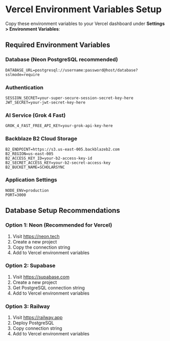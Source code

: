 # Vercel Environment Variables Setup

Copy these environment variables to your Vercel dashboard under **Settings > Environment Variables**:

## Required Environment Variables

### Database (Neon PostgreSQL recommended)
```
DATABASE_URL=postgresql://username:password@host/database?sslmode=require
```

### Authentication
```
SESSION_SECRET=your-super-secure-session-secret-key-here
JWT_SECRET=your-jwt-secret-key-here
```

### AI Service (Grok 4 Fast)
```
GROK_4_FAST_FREE_API_KEY=your-grok-api-key-here
```

### Backblaze B2 Cloud Storage
```
B2_ENDPOINT=https://s3.us-east-005.backblazeb2.com
B2_REGION=us-east-005
B2_ACCESS_KEY_ID=your-b2-access-key-id
B2_SECRET_ACCESS_KEY=your-b2-secret-access-key
B2_BUCKET_NAME=SCHOLARSYNC
```

### Application Settings
```
NODE_ENV=production
PORT=3000
```

## Database Setup Recommendations

### Option 1: Neon (Recommended for Vercel)
1. Visit https://neon.tech
2. Create a new project
3. Copy the connection string
4. Add to Vercel environment variables

### Option 2: Supabase
1. Visit https://supabase.com
2. Create a new project
3. Get PostgreSQL connection string
4. Add to Vercel environment variables

### Option 3: Railway
1. Visit https://railway.app
2. Deploy PostgreSQL
3. Copy connection string
4. Add to Vercel environment variables

